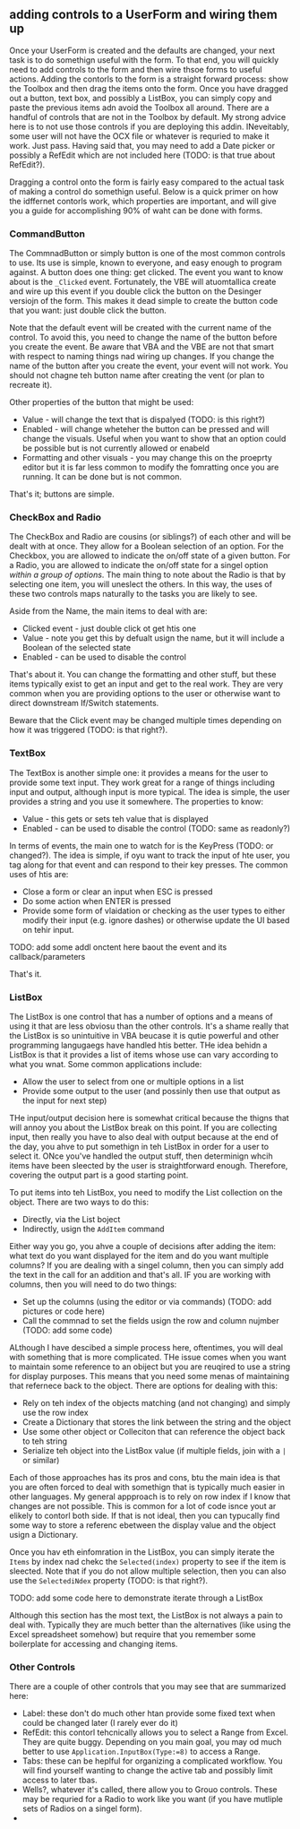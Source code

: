 ## adding controls to a UserForm and wiring them up

Once your UserForm is created and the defaults are changed, your next task is to do somethign useful with the form.  To that end, you will quickly need to add controls to the form and then wire thsoe forms to useful actions.  Adding the contorls to the form is a straight forward process: show the Toolbox and then drag the items onto the form.  Once you have dragged out a button, text box, and possibly a ListBox, you can simply copy and paste the previous items adn avoid the Toolbox all around.  There are a handful of controls that are not in the Toolbox by default.  My strong advice here is to not use those controls if you are deploying this addin.  INeveitably, some user will not have the OCX file or whatever is requried to make it work.  Just pass.  Having said that, you may need to add a Date picker or possibly a RefEdit which are not included here (TODO: is that true about RefEdit?).

Dragging a control onto the form is fairly easy compared to the actual task of making a control do somethign useful.  Below is a quick primer on how the idffernet contorls work, which properties are important, and will give you a guide for accomplishing 90% of waht can be done with forms.

### CommandButton

The CommnadButton or simply button is one of the most common controls to use.  Its use is simple, known to everyone, and easy enough to program against.  A button does one thing: get clicked. The event you want to know about is the `_Clicked` event.  Fortunately, the VBE will atuomtallica create and wire up this event if you double click the button on the Desinger versiojn of the form.  This makes it dead simple to create the button code that you want: just double click the button.

Note that the default event will be created with the current name of the control.  To avoid this, you need to change the name of the button before you create the event.  Be aware that VBA and the VBE are not that smart with respect to naming things nad wiring up changes.  If you change the name of the button after you create the event, your event will not work.  You should not chagne teh button name after creating the vent (or plan to recreate it).

Other properties of the button that might be used:

* Value - will change the text that is dispalyed (TODO: is this right?)
* Enabled - will change wheteher the button can be pressed and will change the visuals.  Useful when you want to show that an option could be possible but is not currently allowed or enabeld
* Formatting and other visuals - you may change this on the proeprty editor but it is far less common to modify the fomratting once you are running.  It can be done but is not common.

That's it; buttons are simple.

### CheckBox and Radio

The CheckBox and Radio are cousins (or siblings?) of each other and will be dealt with at once.  They allow for a Boolean selection of an option. For the Checkbox, you are allowed to indicate the on/off state of a given button.  For a Radio, you are allowed to indicate the on/off state for a singel option *within a group of options*.  The main thing to note about the Radio is that by selecting one item, you will uneslect the others.  In this way, the uses of these two controls maps naturally to the tasks you are likely to see.

Aside from the Name, the main items to deal with are:

* Clicked event - just double click ot get htis one
* Value - note you get this by defualt usign the name, but it will include a Boolean of the selected state
* Enabled - can be used to disable the control

That's about it.  You can change the formatting and other stuff, but these items typically exist to get an input and get to the real work.  They are very common when you are providing options to the user or otherwise want to direct downstream If/Switch statements.

Beware that the Click event may be changed multiple times depending on how it was triggered (TODO: is that right?).

### TextBox

The TextBox is another simple one: it provides a means for the user to provide some text input.  They work great for a range of things including input and output, although input is more typical.  The idea is simple, the user provides a string and you use it somewhere.  The properties to know:

* Value - this gets or sets teh value that is displayed
* Enabled - can be used to disable the control (TODO: same as readonly?)

In terms of events, the main one to watch for is the KeyPress (TODO: or changed?).  The idea is simple, if oyu want to track the input of hte user, you tag along for that event and can respond to their key presses.  The common uses of htis are:

* Close a form or clear an input when ESC is pressed
* Do some action when ENTER is pressed
* Provide some form of vlaidation or checking as the user types to either modify their input (e.g. ignore dashes) or otherwise update the UI based on tehir input.

TODO: add some addl onctent here baout the event and its callback/parameters

That's it.

### ListBox

The ListBox is one control that has a number of options and a means of using it that are less obviosu than the other controls.  It's a shame really that the ListBox is so unintuitive in VBA beucase it is qutie powerful and other programming langugaegs have handled htis better.  THe idea behidn a ListBox is that it provides a list of items whose use can vary according to what you wnat.  Some common applications include:

* Allow the user to select from one or multiple options in a list
* Provide some output to the user (and possinly then use that output as the input for next step)

THe input/output decision here is somewhat critical because the thigns that will annoy you about the ListBox break on this point.  If you are collecting input, then really you have to also deal with output because at the end of the day, you ahve to put somethign in teh ListBox in order for a user to select it.  ONce you've handled the output stuff, then determinign whcih items have been sleected by the user is straightforward enough.  Therefore, covering the output part is a good starting point.

To put items into teh ListBox, you need to modify the List collection on the object.  There are two ways to do this:

* Directly, via the List boject
* Indirectly, usign the `AddItem` command

Either way you go, you ahve a couple of decisions after adding the item: what text do you want displayed for the item and do you want multiple columns?  If you are dealing with a singel column, then you can simply add the text in the call for an addition and that's all.  IF you are working with columns, then you will need to do two things:

* Set up the columns (using the editor or via commands) (TODO: add pictures or code here)
* Call the commnad to set the fields usign the row and column nujmber (TODO: add some code)

ALthough I have descibed a simple process here, oftentimes, you will deal with something that is more complicated.  THe issue comes when you want to maintain some reference to an obiject but you are reuqired to use a string for display purposes.  This means that you need some menas of maintaining that refernece back to the object.  There are options for dealing with this:

* Rely on teh index of the objects matching (and not changing) and simply use the row index
* Create a Dictionary that stores the link between the string and the object
* Use some other object or Colleciton that can reference the object back to teh string
* Serialize teh object into the ListBox value (if multiple fields, join with a `|` or similar)

Each of those approaches has its pros and cons, btu the main idea is that you are often forced to deal with somethign that is typically much easier in other languages.  My general appproach is to rely on row index if I know that changes are not possible.  This is common for a lot of code isnce yout ar elikely to contorl both side.  If that is not ideal, then you can typucally find some way to store a referenc ebetween the display value and the object usign a Dictionary.

Once you hav eth einfomration in the ListBox, you can simply iterate the `Items` by index nad chekc the `Selected(index)` property to see if the item is sleected.  Note that if you do not allow multiple selection, then you can also use the `SelectediNdex` property (TODO: is that right?).

TODO: add some code here to demonstrate iterate through a ListBox

Although this section has the most text, the ListBox is not always a pain to deal with.  Typically they are much better than the alternatives (like using the Excel spreadsheet somehow) but require that you remember some boilerplate for accessing and changing items.

### Other Controls

There are a couple of other controls that you may see that are summarized here:

* Label: these don't do much other htan provide some fixed text when could be changed later (I rarely ever do it)
* RefEdit: this contorl tehcnically allows you to select a Range from Excel.  They are quite buggy.  Depending on you main goal, you may od much better to use `Application.InputBox(Type:=8)` to access a Range.
* Tabs: these can be heplful for organizing a complicated workflow.  You will find yourself wanting to change the active tab and possibly limit access to later tbas.
* Wells?, whatever it's called, there allow you to Grouo controls. These may be requried for a Radio to work like you want (if you have mutliple sets of Radios on a singel form).
* 